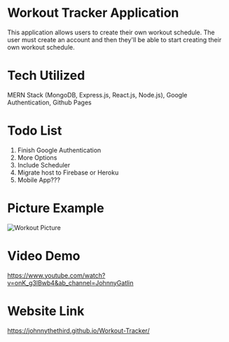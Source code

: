 # Workout Tracker Application

This application allows users to create their own workout schedule.
The user must create an account and then they'll be able to start creating their own workout schedule.

# Tech Utilized
MERN Stack (MongoDB, Express.js, React.js, Node.js), Google Authentication, Github Pages

# Todo List
1. Finish Google Authentication
2. More Options
3. Include Scheduler
4. Migrate host to Firebase or Heroku
5. Mobile App???

# Picture Example
![Workout Picture](https://user-images.githubusercontent.com/110202155/185832312-7d3562b2-3cfb-49e9-a0a3-a58ea6d82546.png)

# Video Demo
https://www.youtube.com/watch?v=onK_g3lBwb4&ab_channel=JohnnyGatlin

# Website Link
https://johnnythethird.github.io/Workout-Tracker/
